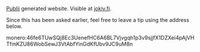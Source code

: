 [Publii](https://getpublii.com/) generated website. Visible at [jokiv.fi](https://jokiv.fi).

Since this has been asked earlier, feel free to leave a tip using the address below.

monero:46fe6TUwSQj8Ec3UenefHC6A6BL7Vjvgqh1p3v9sjjfX1DZXei4pAjVHTfmKZU86WobSewJ3VtAbfYinGdKfUbv9JC9uM8n
